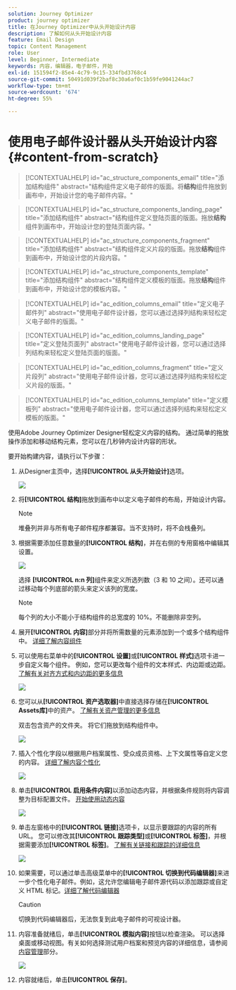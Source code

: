 ```yaml
---
solution: Journey Optimizer
product: journey optimizer
title: 在Journey Optimizer中从头开始设计内容
description: 了解如何从头开始设计内容
feature: Email Design
topic: Content Management
role: User
level: Beginner, Intermediate
keywords: 内容，编辑器，电子邮件，开始
exl-id: 151594f2-85e4-4c79-9c15-334fbd3768c4
source-git-commit: 50491d039f2baf8c30a6af0c1b59fe9041244ac7
workflow-type: tm+mt
source-wordcount: '674'
ht-degree: 55%

---
```


# 使用电子邮件设计器从头开始设计内容 {#content-from-scratch}

>[!CONTEXTUALHELP]
>id="ac_structure_components_email"
>title="添加结构组件"
>abstract="结构组件定义电子邮件的版面。将&#x200B;**结构**&#x200B;组件拖放到画布中，开始设计您的电子邮件内容。"

>[!CONTEXTUALHELP]
>id="ac_structure_components_landing_page"
>title="添加结构组件"
>abstract="结构组件定义登陆页面的版面。拖放&#x200B;**结构**&#x200B;组件到画布中，开始设计您的登陆页面内容。"

>[!CONTEXTUALHELP]
>id="ac_structure_components_fragment"
>title="添加结构组件"
>abstract="结构组件定义片段的版面。拖放&#x200B;**结构**&#x200B;组件到画布中，开始设计您的片段内容。"

>[!CONTEXTUALHELP]
>id="ac_structure_components_template"
>title="添加结构组件"
>abstract="结构组件定义模板的版面。拖放&#x200B;**结构**&#x200B;组件到画布中，开始设计您的模板内容。"


>[!CONTEXTUALHELP]
>id="ac_edition_columns_email"
>title="定义电子邮件列"
>abstract="使用电子邮件设计器，您可以通过选择列结构来轻松定义电子邮件的版面。"

>[!CONTEXTUALHELP]
>id="ac_edition_columns_landing_page"
>title="定义登陆页面列"
>abstract="使用电子邮件设计器，您可以通过选择列结构来轻松定义登陆页面的版面。"

>[!CONTEXTUALHELP]
>id="ac_edition_columns_fragment"
>title="定义片段列"
>abstract="使用电子邮件设计器，您可以通过选择列结构来轻松定义片段的版面。"

>[!CONTEXTUALHELP]
>id="ac_edition_columns_template"
>title="定义模板列"
>abstract="使用电子邮件设计器，您可以通过选择列结构来轻松定义模板的版面。"


使用Adobe Journey Optimizer Designer轻松定义内容的结构。 通过简单的拖放操作添加和移动结构元素，您可以在几秒钟内设计内容的形状。

要开始构建内容，请执行以下步骤：

1. 从Designer主页中，选择&#x200B;**[!UICONTROL 从头开始设计]**&#x200B;选项。

   ![](assets/email_designer.png)

1. 将&#x200B;**[!UICONTROL 结构]**&#x200B;拖放到画布中以定义电子邮件的布局，开始设计内容。

   >[!NOTE]
   >
   >堆叠列并非与所有电子邮件程序都兼容。当不支持时，将不会栈叠列。

   <!--Once placed in the email, you cannot move nor remove your components unless there is already a content component or a fragment placed inside. This is not true in AJO - TBC?-->

1. 根据需要添加任意数量的&#x200B;**[!UICONTROL 结构]**，并在右侧的专用窗格中编辑其设置。

   ![](assets/email_designer_structure_components.png)

   选择 **[!UICONTROL n:n 列]**&#x200B;组件来定义所选列数（3 和 10 之间）。还可以通过移动每个列底部的箭头来定义该列的宽度。

   >[!NOTE]
   >
   >每个列的大小不能小于结构组件的总宽度的 10%。不能删除非空列。

1. 展开&#x200B;**[!UICONTROL 内容]**&#x200B;部分并将所需数量的元素添加到一个或多个结构组件中。 [详细了解内容组件](content-components.md)

1. 可以使用右菜单中的&#x200B;**[!UICONTROL 设置]**&#x200B;或&#x200B;**[!UICONTROL 样式]**&#x200B;选项卡进一步自定义每个组件。 例如，您可以更改每个组件的文本样式、内边距或边距。[了解有关对齐方式和内边距的更多信息](alignment-and-padding.md)

   ![](assets/email_designer_structure_component.png)

1. 您可以从&#x200B;**[!UICONTROL 资产选取器]**&#x200B;中直接选择存储在&#x200B;**[!UICONTROL Assets库]**&#x200B;中的资产。 [了解有关资产管理的更多信息](../integrations/assets.md)

   双击包含资产的文件夹。 将它们拖放到结构组件中。

   ![](assets/email_designer_asset_picker.png)

1. 插入个性化字段以根据用户档案属性、受众成员资格、上下文属性等自定义您的内容。 [详细了解内容个性化](../personalization/personalize.md)

   ![](assets/email_designer_personalization.png)

1. 单击&#x200B;**[!UICONTROL 启用条件内容]**&#x200B;以添加动态内容，并根据条件规则将内容调整为目标配置文件。 [开始使用动态内容](../personalization/get-started-dynamic-content.md)

   ![](assets/email_designer_dynamic-content.png)

1. 单击左窗格中的&#x200B;**[!UICONTROL 链接]**&#x200B;选项卡，以显示要跟踪的内容的所有URL。 您可以修改其&#x200B;**[!UICONTROL 跟踪类型]**&#x200B;或&#x200B;**[!UICONTROL 标签]**，并根据需要添加&#x200B;**[!UICONTROL 标签]**。 [了解有关链接和跟踪的详细信息](message-tracking.md)

   ![](assets/email_designer_links.png)

1. 如果需要，可以通过单击高级菜单中的&#x200B;**[!UICONTROL 切换到代码编辑器]**&#x200B;来进一步个性化电子邮件。例如，这允许您编辑电子邮件源代码以添加跟踪或自定义 HTML 标记。[详细了解代码编辑器](code-content.md)

   >[!CAUTION]
   >
   >切换到代码编辑器后，无法恢复到此电子邮件的可视设计器。

1. 内容准备就绪后，单击&#x200B;**[!UICONTROL 模拟内容]**&#x200B;按钮以检查渲染。 可以选择桌面或移动视图。有关如何选择测试用户档案和预览内容的详细信息，请参阅[内容管理](../content-management/preview-test.md)部分。

   ![](assets/email_designer_simulate_content.png)

1. 内容就绪后，单击&#x200B;**[!UICONTROL 保存]**。
